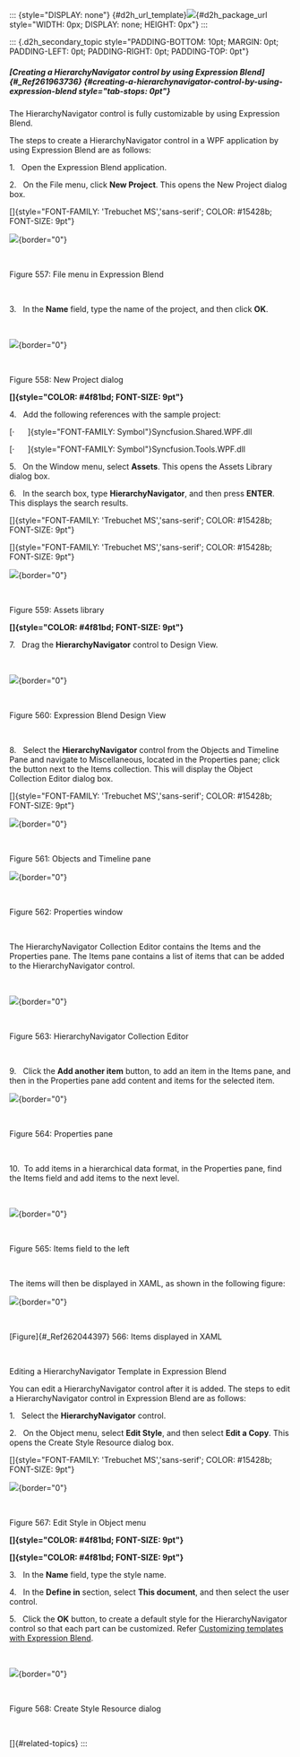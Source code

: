 ::: {style="DISPLAY: none"}
[](ms-xhelp:///?Id=d2h_url_template){#d2h_url_template}![](!package_url!){#d2h_package_url style="WIDTH: 0px; DISPLAY: none; HEIGHT: 0px"}
:::

::: {.d2h_secondary_topic style="PADDING-BOTTOM: 10pt; MARGIN: 0pt; PADDING-LEFT: 0pt; PADDING-RIGHT: 0pt; PADDING-TOP: 0pt"}
##### [Creating a HierarchyNavigator control by using Expression Blend]{#_Ref261963736} {#creating-a-hierarchynavigator-control-by-using-expression-blend style="tab-stops: 0pt"}

The HierarchyNavigator control is fully customizable by using Expression Blend.

The steps to create a HierarchyNavigator control in a WPF application by using Expression Blend are as follows:

1.   Open the Expression Blend application.

2.   On the File menu, click **New Project**. This opens the New Project dialog box.

[]{style="FONT-FAMILY: 'Trebuchet MS','sans-serif'; COLOR: #15428b; FONT-SIZE: 9pt"} 

![](ImagesExt/image30_110.png){border="0"}

 

Figure 557: File menu in Expression Blend

 

3.   In the **Name** field, type the name of the project, and then click **OK**.

 

![](ImagesExt/image30_514.jpg){border="0"}

 

Figure 558: New Project dialog

**[]{style="COLOR: #4f81bd; FONT-SIZE: 9pt"}** 

4.   Add the following references with the sample project:

[·      ]{style="FONT-FAMILY: Symbol"}Syncfusion.Shared.WPF.dll

[·      ]{style="FONT-FAMILY: Symbol"}Syncfusion.Tools.WPF.dll

5.   On the Window menu, select **Assets**. This opens the Assets Library dialog box.

6.   In the search box, type **HierarchyNavigator**, and then press **ENTER**. This displays the search results.

[]{style="FONT-FAMILY: 'Trebuchet MS','sans-serif'; COLOR: #15428b; FONT-SIZE: 9pt"} 

[]{style="FONT-FAMILY: 'Trebuchet MS','sans-serif'; COLOR: #15428b; FONT-SIZE: 9pt"} 

![](ImagesExt/image30_515.png){border="0"}

 

Figure 559: Assets library

**[]{style="COLOR: #4f81bd; FONT-SIZE: 9pt"}** 

7.   Drag the **HierarchyNavigator** control to Design View.

 

![](ImagesExt/image30_516.jpg){border="0"}

 

Figure 560: Expression Blend Design View

 

8.   Select the **HierarchyNavigator** control from the Objects and Timeline Pane and navigate to Miscellaneous, located in the Properties pane; click the button next to the Items collection. This will display the Object Collection Editor dialog box.

[]{style="FONT-FAMILY: 'Trebuchet MS','sans-serif'; COLOR: #15428b; FONT-SIZE: 9pt"} 

![](ImagesExt/image30_517.png){border="0"}

 

Figure 561: Objects and Timeline pane

![](ImagesExt/image30_518.jpg){border="0"}

 

Figure 562: Properties window

 

The HierarchyNavigator Collection Editor contains the Items and the Properties pane. The Items pane contains a list of items that can be added to the HierarchyNavigator control.

 

![](ImagesExt/image30_519.jpg){border="0"}

 

Figure 563: HierarchyNavigator Collection Editor

 

9.   Click the **Add another item** button, to add an item in the Items pane, and then in the Properties pane add content and items for the selected item.

![](ImagesExt/image30_520.png){border="0"}

 

Figure 564: Properties pane

 

10.  To add items in a hierarchical data format, in the Properties pane, find the Items field and add items to the next level.

 

![](ImagesExt/image30_521.jpg){border="0"}

 

Figure 565: Items field to the left

 

The items will then be displayed in XAML, as shown in the following figure:

![](ImagesExt/image30_522.jpg){border="0"}

 

[Figure]{#_Ref262044397} 566: Items displayed in XAML

 

Editing a HierarchyNavigator Template in Expression Blend

You can edit a HierarchyNavigator control after it is added. The steps to edit a HierarchyNavigator control in Expression Blend are as follows:

1.   Select the **HierarchyNavigator** control.

2.   On the Object menu, select **Edit Style**, and then select **Edit a Copy**. This opens the Create Style Resource dialog box.

[]{style="FONT-FAMILY: 'Trebuchet MS','sans-serif'; COLOR: #15428b; FONT-SIZE: 9pt"} 

![](ImagesExt/image30_523.jpg){border="0"}

 

Figure 567: Edit Style in Object menu

**[]{style="COLOR: #4f81bd; FONT-SIZE: 9pt"}** 

**[]{style="COLOR: #4f81bd; FONT-SIZE: 9pt"}** 

3.   In the **Name** field, type the style name.

4.   In the **Define in** section, select **This document**, and then select the user control.

5.   Click the **OK** button, to create a default style for the HierarchyNavigator control so that each part can be customized. Refer [Customizing templates with Expression Blend](ms-xhelp:///?Id=4d97098f-cb60-41b2-aad6-8e6aa81a9da2).

 

![](ImagesExt/image30_524.png){border="0"}

 

Figure 568: Create Style Resource dialog

 

[]{#related-topics}
:::
